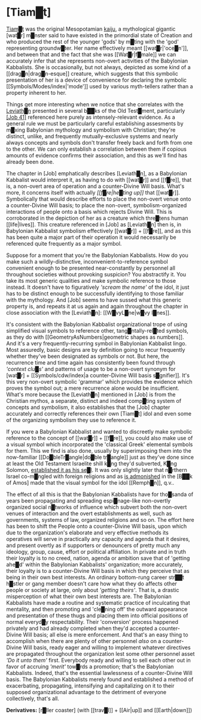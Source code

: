# **[Tiam█t]**

[Tiam█t](https://en.wikipedia.org/wiki/Tiamat) was the original Mesopotamian [kaiju](https://en.wikipedia.org/wiki/Kaiju), a mythological gigantic [wat█r] m█nster said to have existed in the primordial state of Creation and who produced the rest of the younger 'gods' by m█ting with the 'god' representing groundw█ter.  Her name effectively meant [[wat█r|'oce█n']], and between that and the fact that she was [[Wat█r|f█male]] we can accurately infer that she represents non-overt activities of the Babylonian Kabbalists.  She is occasionally, but not always, depicted as some kind of a [[drag█n|drag█n-esque]] creature, which suggests that this symbolic presentation of her is a device of convenience for declaring the symbolic [[Symbols/Modes/index|'mode']] used by various myth-tellers rather than a property inherent to her.

Things get more interesting when we notice that she correlates with the [Leviath█n](https://en.wikipedia.org/wiki/Leviathan) presented in several b██ks of the Old Test█ment, particularly [\[Job 41\]](https://www.biblegateway.com/passage/?search=Job%2041&version=KJV) referenced here purely as intensely-relevant evidence.  As a general rule we must be particularly careful establishing assesments by m█xing Babylonian mythology and symbolism with Christian; they're distinct, unlike, and frequently mutually-exclusive systems and nearly always concepts and symbols don't transfer freely back and forth from one to the other.  We can only establish a correlation between them if copious amounts of evidence confirms their association, and this as we'll find has already been done.

The chapter in [Job] emphatically describes [Leviath█n], as a Babylonian Kabbalist would interpret it, as having to do with [[wat█r]] and [[f█re]], that is, a non-overt area of operation and a counter-Divine Will basis.  What's more, it concerns itself with actually *[[f█re|he█ting up]]* that [[wat█r]].  Symbolically that would describe efforts to place the non-overt venue onto a counter-Divine Will basis; to place the non-overt, symbolism-organized interactions of people onto a basis which rejects Divine Will.  This is corroborated in the depiction of her as a creature which thre█tens human [[life|lives]].  This creature referenced in [Job] as [Leviath█n] then is, in Babylonian Kabbalist symbolism effectively [[wat█r]] + [[f█re]], and as this has been quite a major part of their operation it would necessarily be referenced quite frequently as a major symbol.

Suppose for a moment that you're the Babylonian Kabbalists.  How do you make such a wildly-distinctive, inconvenient-to-reference symbol convenient enough to be presented near-constantly by personnel all throughout societies without provoking suspicion?  You abstractify it.  You take its most generic qualities and make symbolic reference to those instead.  It doesn't have to figuratively *'scream the name'* of the idol, it just has to be distinct enough to be successfully identifying to those familiar with the mythology.  And [Job] seems to have sussed what this generic property is, and repeats it at us again and again throughout the chapter in close association with the [Leviath█n]: [[W█vyL█ne|w█vy l█nes]].

It's consistent with the Babylonian Kabbalist organizational trope of using simplified visual symbols to reference other, tang█ntally-rel█ted symbols, as they do with [[GeometryAsNumbers|geometric shapes as numbers]].  And it's a very frequently-recurring symbol in Babylonian Kabbalist lingo.  Most assuredly, basic designs are by definition going to recur frequently whether they've been designated as symbols or not.  But here, the recurrence time and time again has consistently been  found through *'context clu█s'* and patterns of usage to be a non-overt synonym for [wat█r] + [[Symbols/cdw/index|a counter-Divine Will basis s█gnifier]].  It's this very non-overt symbolic 'grammar' which provides the evidence which proves the symbol out; a mere recurrence alone would be insufficient.  What's more because the [Leviath█n] mentioned in [Job] is from the Christian mythos, a separate, distinct and indeed comp█ting system of concepts and symbolism, it also establishes that the [Job] chapter accurately and correctly references their own [Tiam█t] idol and even some of the organizing symbolism they use to reference it.

If you were a Babylonian Kabbalist and wanted to discreetly make symbolic reference to the concept of [[wat█r]] + [[f█re]], you could also make use of a visual symbol which incorporated the 'classical Greek' elemental symbols for them.  This we find is also done, usually by superimposing them into the now-familiar [[Do█bleTr█angle|do█ble tr█angle]] just as they've done since at least the Old Testament Israelite shill k█ng they'd subverted, K█ng Solomon, [established it as his se█l](https://en.wikipedia.org/wiki/Seal_of_Solomon).  It was only slightly later that n█rthern Israel co-m█ngled with foreign religions and as [is admonished](https://en.wikipedia.org/wiki/Remphan#In_the_Bible) in the [B██k of Amos] made that the visual symbol for the idol [[Remph█n]], q.v..

The effect of all this is that the Babylonian Kabbalists have for tho█sanda of years been propagating and spreading espi█nage-like non-overtly organized social n█tworks of influence which subvert both the non-overt venues of interaction and the overt establishments as well, such as governments, systems of law, organized religions and so on.  The effort here has been to shift the People onto a counter-Divine Will basis, upon which due to the organization's elaborate and very effective methods its operatives will serve in practically any capacity and agenda that it desires, and present overtly as if supporters or denouncers of pretty much any ideology, group, cause, effort or political affiliation.  In private and in truth their loyalty is to no creed, nation, agenda or ambition save that of 'getting ahe█d' within the Babylonian Kabbalists' organization; more accurately, their loyalty is to a counter-Divine Will basis in which they perceive that as being in their own best interests.  An ordinary bottom-rung career str██t h█stler or gang member doesn't care how what they do affects other people or society at large, only about *'getting theirs'*.  That is, a drastic misperception of what their own best interests are.  The Babylonian Kabbalists have made a routine and systematic practice of inculcating that mentality, and then promoting and 'cle█ning off' the outward appearance and presentation of these thugs and placing them into official positions of normal everyd█y respectability.  Their 'conversion' process happened privately and had already completed when they'd accepted a counter-Divine Will basis; all else is mere enforcement.  And that's an easy thing to accomplish when there are plenty of other personnel *also* on a counter-Divine Will basis, ready eager and willing to implement whatever directives are propagated throughout the organization lest some other personnel asset *'Do it unto them'* first.  Everybody ready and willing to sell each other out in favor of accruing *'merit'* tow█rds a promotion; that's the Babylonian Kabbalists.  Indeed, that's the essential lawlessness of a counter-Divine Will basis.  The Babylonian Kabbalists merely found and established a method of exacerbating, propagating, intensifying and capitalizing on it to their supposed organizational advantage to the detriment of everyone collectively, that's all.


**Derivatives:** [r█ller coaster] (with [[trav█l]] + [[Air|up]] and [[Earth|down]])